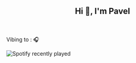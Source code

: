 <h2 align="center">Hi 👋, I'm Pavel</h2>
<br><br> Vibing to : 🎧  </strong></p>

![Spotify recently played](https://spotify-recently-played-readme.vercel.app/api?user=znm4hitug9zd40cd1iarls4dk&count=1) <br>

